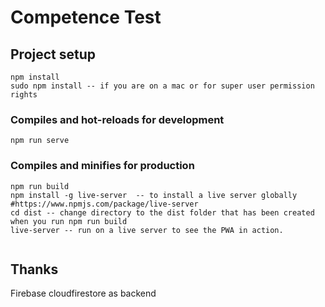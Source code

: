 # Competence Test

## Project setup
```
npm install
sudo npm install -- if you are on a mac or for super user permission rights
```

### Compiles and hot-reloads for development
```
npm run serve
```

### Compiles and minifies for production
```
npm run build
npm install -g live-server  -- to install a live server globally #https://www.npmjs.com/package/live-server
cd dist -- change directory to the dist folder that has been created when you run npm run build
live-server -- run on a live server to see the PWA in action.
 
```
## Thanks
Firebase cloudfirestore as backend
